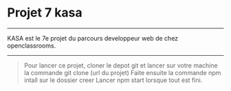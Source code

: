 # Projet 7 kasa
***
KASA est le 7e projet du parcours developpeur web de chez openclassrooms.
***
> Pour lancer ce projet, cloner le depot git et lancer sur votre machine la commande git clone (url du projet)
> Faite ensuite la commande npm intall sur le dossier creer
> Lancer npm start lorsque tout est fini.
